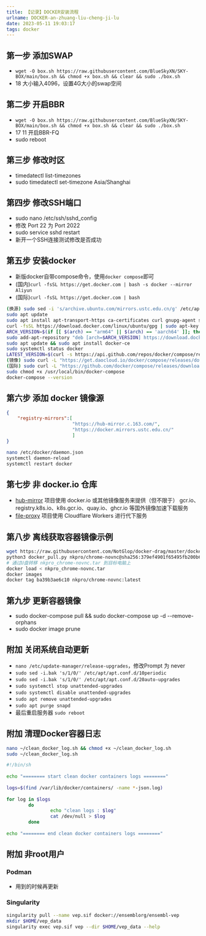 ```yaml
---
title: 【记录】DOCKER安装流程
urlname: DOCKER-an-zhuang-liu-cheng-ji-lu
date: 2023-05-11 19:03:17
tags: docker
---
```

## 第一步 添加SWAP
+ `wget -O box.sh https://raw.githubusercontent.com/BlueSkyXN/SKY-BOX/main/box.sh && chmod +x box.sh && clear && sudo ./box.sh`
+ 18 大小输入4096，设置4G大小的swap空间
## 第二步 开启BBR
+ `wget -O box.sh https://raw.githubusercontent.com/BlueSkyXN/SKY-BOX/main/box.sh && chmod +x box.sh && clear && sudo ./box.sh`
+ 17 11 开启BBR-FQ
+ sudo reboot
## 第三步 修改时区
+ timedatectl list-timezones
+ sudo timedatectl set-timezone Asia/Shanghai
## 第四步 修改SSH端口
+ sudo nano /etc/ssh/sshd_config
+ 修改 Port 22 为 Port 2022
+ sudo service sshd restart
+ 新开一个SSH连接测试修改是否成功
## 第五步 安装docker
+ 新版docker自带compose命令，使用`docker compose`即可
+ (国内)`curl -fsSL https://get.docker.com | bash -s docker --mirror Aliyun`
+ (国际)`curl -fsSL https://get.docker.com | bash`
```bash
(换源) sudo sed -i 's/archive.ubuntu.com/mirrors.ustc.edu.cn/g' /etc/apt/sources.list
sudo apt update
sudo apt install apt-transport-https ca-certificates curl gnupg-agent software-properties-common
curl -fsSL https://download.docker.com/linux/ubuntu/gpg | sudo apt-key add -
ARCH_VERSION=$(if [[ $(arch) == "arm64" || $(arch) == 'aarch64' ]]; then echo 'arm64'; elif [[ $(arch) == "armhf" ]]; then echo 'armhf'; else echo 'amd64'; fi)
sudo add-apt-repository "deb [arch=$ARCH_VERSION] https://download.docker.com/linux/ubuntu $(lsb_release -cs) stable"
sudo apt update && sudo apt install docker-ce
sudo systemctl status docker
LATEST_VERSION=$(curl -s https://api.github.com/repos/docker/compose/releases/latest | awk -F'"' '/tag_name/{print $4}')
(镜像) sudo curl -L "https://get.daocloud.io/docker/compose/releases/download/$LATEST_VERSION/docker-compose-$(uname -s)-$(uname -m)" > /usr/local/bin/docker-compose
(国际) sudo curl -L "https://github.com/docker/compose/releases/download/$LATEST_VERSION/docker-compose-$(uname -s)-$(uname -m)" -o /usr/local/bin/docker-compose
sudo chmod +x /usr/local/bin/docker-compose
docker-compose --version
```
## 第六步 添加 docker 镜像源
```json
{
    "registry-mirrors":[
                        "https://hub-mirror.c.163.com/",
                        "https://docker.mirrors.ustc.edu.cn/"
                        ]
}
```
```bash
nano /etc/docker/daemon.json
systemctl daemon-reload
systemctl restart docker
```
## 第七步 非 docker.io 仓库
+ [hub-mirror](https://github.com/togettoyou/hub-mirror) 项目使用 docker.io 或其他镜像服务来提供（但不限于） gcr.io、registry.k8s.io、k8s.gcr.io、quay.io、ghcr.io 等国外镜像加速下载服务
+ [file-proxy](https://github.com/zwc456baby/file-proxy) 项目使用 Cloudflare Workers 进行代下服务
## 第八步 离线获取容器镜像示例
```bash
wget https://raw.githubusercontent.com/NotGlop/docker-drag/master/docker_pull.py
python3 docker_pull.py nkpro/chrome-novnc@sha256:379ef4901f65495fb200b60fe2f87ba1346ce7df91cbe807365dba57c5dcd8d5
# 通过U盘转移 nkpro_chrome-novnc.tar 到目标电脑上
docker load < nkpro_chrome-novnc.tar
docker images
docker tag ba39b3ae6c10 nkpro/chrome-novnc:latest
```
## 第九步 更新容器镜像
+ sudo docker-compose pull && sudo docker-compose up -d --remove-orphans
+ sudo docker image prune
## 附加 关闭系统自动更新
+ `nano /etc/update-manager/release-upgrades`，修改Prompt 为 never
+ `sudo sed -i.bak 's/1/0/' /etc/apt/apt.conf.d/10periodic`
+ `sudo sed -i.bak 's/1/0/' /etc/apt/apt.conf.d/20auto-upgrades`
+ `sudo systemctl stop unattended-upgrades`
+ `sudo systemctl disable unattended-upgrades`
+ `sudo apt remove unattended-upgrades`
+ `sudo apt purge snapd`
+ 最后重启服务器 `sudo reboot`
## 附加 清理Docker容器日志
```bash
nano ~/clean_docker_log.sh && chmod +x ~/clean_docker_log.sh
sudo ~/clean_docker_log.sh
```
```sh
#!/bin/sh 
 
echo "======== start clean docker containers logs ========"  
 
logs=$(find /var/lib/docker/containers/ -name *-json.log)  
 
for log in $logs  
        do  
                echo "clean logs : $log"  
                cat /dev/null > $log  
        done  
 
echo "======== end clean docker containers logs ========" 
```
## 附加 非root用户
### Podman 
+ 用到的时候再更新
### Singularity
```bash
singularity pull --name vep.sif docker://ensemblorg/ensembl-vep
mkdir $HOME/vep_data
singularity exec vep.sif vep --dir $HOME/vep_data --help
```